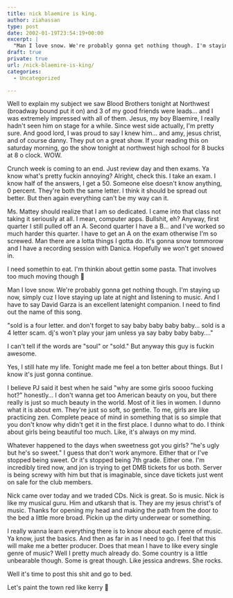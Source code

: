 ```yaml
---
title: nick blaemire is king.
author: ziahassan
type: post
date: 2002-01-19T23:54:19+00:00
excerpt: |
  "Man I love snow. We're probably gonna get nothing though. I'm staying up now, simply cuz I love staying up late at night and listening to music. And I have to say David Garza is an excellent latenight companion. I need to find out the name of this song."
draft: true
private: true
url: /nick-blaemire-is-king/
categories:
  - Uncategorized

---
```

Well to explain my subject we saw Blood Brothers tonight at Northwest (broadway bound put it on) and 3 of my good friends were leads&#8230; and I was extremely impressed with all of them. Jesus, my boy Blaemire, I really hadn't seen him on stage for a while. Since west side actually, I'm pretty sure. And good lord, I was proud to say I knew him&#8230; and amy, jesus christ, and of course danny. They put on a great show. If your reading this on saturday morning, go the show tonight at northwest high school for 8 bucks at 8 o clock. WOW.

Crunch week is coming to an end. Just review day and then exams. Ya know what's pretty fuckin annoying? Alright, check this. I take an exam. I know half of the answers, I get a 50. Someone else doesn't know anything, 0 percent. They're both the same letter. I think it should be spread out better. But then again everything can't be my way can it.

Ms. Mattey should realize that I am so dedicated. I came into that class not taking it seriously at all. I mean, computer apps. Bullshit, eh? Anyway, first quarter I still pulled off an A. Second quarter I have a B&#8230; and I've worked so much harder this quarter. I have to get an A on the exam otherwise I'm so screwed. Man there are a lotta things I gotta do. It's gonna snow tommorow and I have a recording session with Danica. Hopefully we won't get snowed in.

I need somethin to eat. I'm thinkin about gettin some pasta. That involves too much moving though 🙂

Man I love snow. We're probably gonna get nothing though. I'm staying up now, simply cuz I love staying up late at night and listening to music. And I have to say David Garza is an excellent latenight companion. I need to find out the name of this song.

"sold is a four letter. and don't forget to say baby baby baby baby&#8230; sold is a 4 letter scam. dj's won't play your jam unless ya say baby baby baby&#8230;."

I can't tell if the words are "soul" or "sold." But anyway this guy is fuckin awesome.

Yes, I still hate my life. Tonight made me feel a ton better about things. But I know it's just gonna continue.

I believe PJ said it best when he said "why are some girls soooo fucking hot?" honestly&#8230; I don't wanna get too American beauty on you, but there really is just so much beauty in the world. Most of it lies in women. I dunno what it is about em. They're just so soft, so gentle. To me, girls are like practicing zen. Complete peace of mind in something that is so simple that you don't know why didn't get it in the first place. I dunno what to do. I think about girls being beautiful too much. Like, it's always on my mind.

Whatever happened to the days when sweetness got you girls? "he's ugly but he's so sweet." I guess that don't work anymore. Either that or I've stopped being sweet. Or it's stopped being 7th grade. Either one. I'm incredibly tired now, and jon is trying to get DMB tickets for us both. Server is being screwy with him but that is imaginable, since dave tickets just went on sale for the club members.

Nick came over today and we traded CDs. Nick is great. So is music. Nick is like my musical guru. Him and utkarsh that is. They are my jesus christ's of music. Thanks for opening my head and making the path from the door to the bed a little more broad. Pickin up the dirty underwear or something.

I really wanna learn everything there is to know about each genre of music. Ya know, just the basics. And then as far in as I need to go. I feel that this will make me a better producer. Does that mean I have to like every single genre of music? Well I pretty much already do. Some country is a little unbearable though. Some is great though. Like jessica andrews. She rocks.

Well it's time to post this shit and go to bed.

Let's paint the town red like kerry 🙂